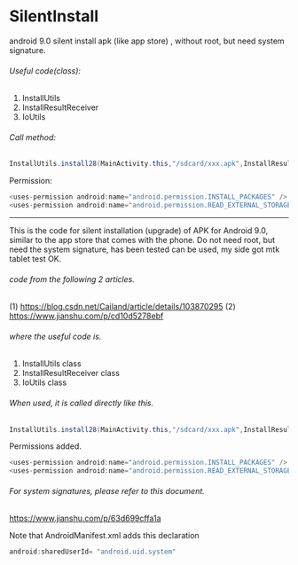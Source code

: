# SilentInstall
android 9.0 silent install apk (like app store) , without root, but need system signature.

###### Useful code(class):
1. InstallUtils
2. InstallResultReceiver
3. IoUtils

###### Call method:
```java
InstallUtils.install28(MainActivity.this,"/sdcard/xxx.apk",InstallResultReceiver.class);
```

Permission:
```java
<uses-permission android:name="android.permission.INSTALL_PACKAGES" />
<uses-permission android:name="android.permission.READ_EXTERNAL_STORAGE" />
````


--------
This is the code for silent installation (upgrade) of APK for Android 9.0, similar to the app store that comes with the phone. Do not need root, but need the system signature, has been tested can be used, my side got mtk tablet test OK.

###### code from the following 2 articles.
(1) https://blog.csdn.net/Cailand/article/details/103870295
(2) https://www.jianshu.com/p/cd10d5278ebf


###### where the useful code is.
1. InstallUtils class
2. InstallResultReceiver class
3. IoUtils class

###### When used, it is called directly like this.
```java
InstallUtils.install28(MainActivity.this,"/sdcard/xxx.apk",InstallResultReceiver.class);
```

Permissions added.
```java
<uses-permission android:name="android.permission.INSTALL_PACKAGES" />
<uses-permission android:name="android.permission.READ_EXTERNAL_STORAGE" />
````

###### For system signatures, please refer to this document.
https://www.jianshu.com/p/63d699cffa1a

Note that AndroidManifest.xml adds this declaration
```java
android:sharedUserId= "android.uid.system"
```
